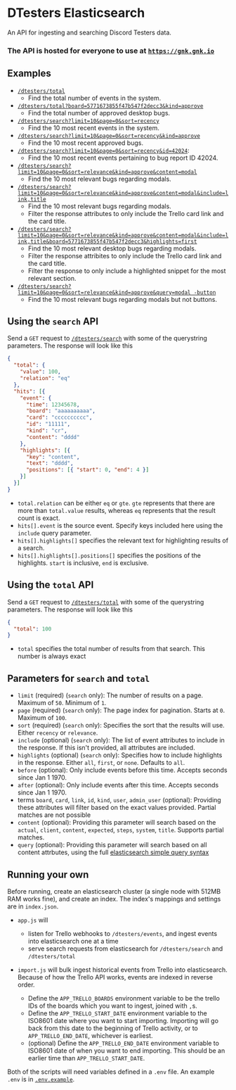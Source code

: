 # DTesters Elasticsearch

An API for ingesting and searching Discord Testers data.

### The API is hosted for everyone to use at [`https://gnk.gnk.io`](https://gnk.gnk.io)

## Examples

* [`/dtesters/total`](https://gnk.gnk.io/dtesters/total)
  * Find the total number of events in the system.
* [`/dtesters/total?board=5771673855f47b547f2decc3&kind=approve`](https://gnk.gnk.io/dtesters/total?board=5771673855f47b547f2decc3&kind=approve)
  * Find the total number of approved desktop bugs.
* [`/dtesters/search?limit=10&page=0&sort=recency`](https://gnk.gnk.io/dtesters/search?limit=10&page=0&sort=recency)
  * Find the 10 most recent events in the system.
* [`/dtesters/search?limit=10&page=0&sort=recency&kind=approve`](https://gnk.gnk.io/dtesters/search?limit=10&page=0&sort=recency&kind=approve)
  * Find the 10 most recent approved bugs.
* [`/dtesters/search?limit=10&page=0&sort=recency&id=42024`](https://gnk.gnk.io/dtesters/search?limit=10&page=0&sort=recency&id=42024):
  * Find the 10 most recent events pertaining to bug report ID 42024.
* [`/dtesters/search?limit=10&page=0&sort=relevance&kind=approve&content=modal`](https://gnk.gnk.io/dtesters/search?limit=10&page=0&sort=relevance&content=modal)
  * Find the 10 most relevant bugs regarding modals.
* [`/dtesters/search?limit=10&page=0&sort=relevance&kind=approve&content=modal&include=link,title`](https://gnk.gnk.io/dtesters/search?limit=10&page=0&sort=relevance&kind=approve&content=modal&include=link,title) 
  * Find the 10 most relevant bugs regarding modals.
  * Filter the response attributes to only include the Trello card link and the card title.
* [`/dtesters/search?limit=10&page=0&sort=relevance&kind=approve&content=modal&include=link,title&board=5771673855f47b547f2decc3&highlights=first`](https://gnk.gnk.io/dtesters/search?limit=10&page=0&sort=relevance&kind=approve&content=modal&board=5771673855f47b547f2decc3&include=link,title&highlights=first)
  * Find the 10 most relevant desktop bugs regarding modals.
  * Filter the response attribites to only include the Trello card link and the card title.
  * Filter the response to only include a highlighted snippet for the most relevant section.
* [`/dtesters/search?limit=10&page=0&sort=relevance&kind=approve&query=modal -button`](https://gnk.gnk.io/dtesters/search?limit=10&page=0&sort=relevance&kind=approve&query=modal%20-button)
  * Find the 10 most relevant bugs regarding modals but not buttons.

## Using the `search` API

Send a `GET` request to [`/dtesters/search`](https://gnk.gnk.io/dtesters/search) with some of the querystring parameters. The response will look like this

```json
{
  "total": {
    "value": 100,
    "relation": "eq"
  },
  "hits": [{
    "event": {
      "time": 12345678,
      "board": "aaaaaaaaaa",
      "card": "cccccccccc",
      "id": "11111",
      "kind": "cr",
      "content": "dddd"
    },
    "highlights": [{
      "key": "content",
      "text": "dddd",
      "positions": [{ "start": 0, "end": 4 }]
    }]
  }]
}
```

* `total.relation` can be either `eq` or `gte`. `gte` represents that there are more than `total.value` results, whereas `eq` represents that the result count is exact.
* `hits[].event` is the source event. Specify keys included here using the `include` query parameter.
* `hits[].highlights[]` specifies the relevant text for highlighting results of a search.
* `hits[].highlights[].positions[]` specifies the positions of the highlights. `start` is inclusive, `end` is exclusive.

## Using the `total` API

Send a `GET` request to [`/dtesters/total`](https://gnk.gnk.io/dtesters/total) with some of the querystring parameters. The response will look like this

```json
{
  "total": 100
}
```

* `total` specifies the total number of results from that search. This number is always exact

## Parameters for `search` and `total`

* `limit` (required) (`search` only): The number of results on a page. Maximum of `50`. Minimum of `1`.
* `page` (required) (`search` only): The page index for pagination. Starts at `0`. Maximum of `100`.
* `sort` (required) (`search` only): Specifies the sort that the results will use. Either `recency` or `relevance`.
* `include` (optional) (`search` only): The list of event attributes to include in the response. If this isn't provided, all attributes are included.
* `highlights` (optional) (`search` only): Specifies how to include highlights in the response. Either `all`, `first`, or `none`. Defaults to `all`.
* `before` (optional): Only include events before this time. Accepts seconds since Jan 1 1970.
* `after` (optional): Only include events after this time. Accepts seconds since Jan 1 1970.
* terms `board`, `card`, `link`, `id`, `kind`, `user`, `admin_user` (optional): Providing these attributes will filter based on the exact values provided. Partial matches are not possible
* `content` (optional): Providing this parameter will search based on the `actual`, `client`, `content`, `expected`, `steps`, `system`, `title`. Supports partial matches.
* `query` (optional): Providing this parameter will search based on all content attrbutes, using the full [elasticsearch simple query syntax](https://www.elastic.co/guide/en/elasticsearch/reference/current/query-dsl-simple-query-string-query.html#simple-query-string-syntax)

## Running your own

Before running, create an elasticsearch cluster (a single node with 512MB RAM works fine), and create an index. The index's mappings and settings are in `index.json`.

* `app.js` will
  * listen for Trello webhooks to `/dtesters/events`, and ingest events into elasticsearch one at a time
  * serve search requests from elasticsearch for `/dtesters/search` and `/dtesters/total`

* `import.js` will bulk ingest historical events from Trello into elasticsearch. Because of how the Trello API works, events are indexed in reverse order.
  * Define the `APP_TRELLO_BOARDS` environment variable to be the trello IDs of the boards which you want to ingest, joined with `,`s.
  * Define the `APP_TRELLO_START_DATE` environment variable to the ISO8601 date where you want to start importing. Importing will go back from this date to the beginning of Trello activity, or to `APP_TRELLO_END_DATE`, whichever is earliest.
  * (optional) Define the `APP_TRELLO_END_DATE` environment variable to ISO8601 date of when you want to end importing. This should be an earlier time than `APP_TRELLO_START_DATE`.

Both of the scripts will need variables defined in a `.env` file. An example `.env` is in [`.env.example`](.env.example).
